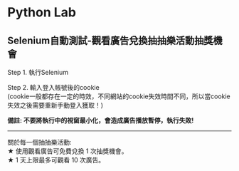 # Python Lab
## Selenium自動測試-觀看廣告兌換抽抽樂活動抽獎機會
Step 1. 執行Selenium  

Step 2. 輸入登入帳號後的cookie  
(cookie一般都存在一定的時效，不同網站的cookie失效時間不同，所以當cookie失效之後需要重新手動登入獲取！)

**備註: 不要將執行中的視窗最小化，會造成廣告播放暫停，執行失敗!**

---
關於每一個抽抽樂活動:  
★ 使用觀看廣告可免費兌換 1 次抽獎機會。  
★ 1 天上限最多可觀看 10 次廣告。
